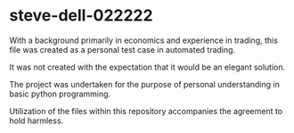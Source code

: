 # steve-dell-022222

With a background primarily in economics and experience in trading, this file was created as a personal test case in automated trading.

It was not created with the expectation that it would be an elegant solution. 

The project was undertaken for the purpose of personal understanding in basic python programming.

Utilization of the files within this repository accompanies the agreement to hold harmless.
